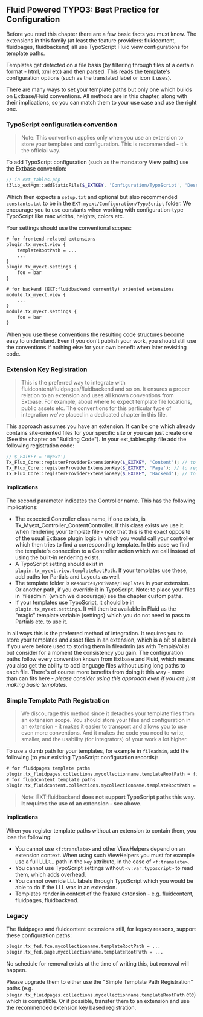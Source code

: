 ## Fluid Powered TYPO3: Best Practice for Configuration

Before you read this chapter there are a few basic facts you must know. The extensions in this family (at least the feature
providers: fluidcontent, fluidpages, fluidbackend) all use TypoScript Fluid view configurations for template paths.

Templates get detected on a file basis (by filtering through files of a certain format - html, xml etc) and then parsed.
This reads the template's configuration options (such as the translated label or icon it uses).

There are many ways to set your template paths but only one which builds on Extbase/Fluid conventions. All methods are in
this chapter, along with their implications, so you can match them to your use case and use the right one.

### TypoScript configuration convention

> Note: This convention applies only when you use an extension to store your templates and configuration. This is
> recommended - it's the official way.

To add TypoScript configuration (such as the mandatory View paths) use the Extbase convention:

```php
// in ext_tables.php
t3lib_extMgm::addStaticFile($_EXTKEY, 'Configuration/TypoScript', 'Description of configuration');
```

Which then expects a `setup.txt` and optional but also recommended `constants.txt` to be in the
`EXT:myext/Configuration/TypoScript` folder. We encourage you to use constants when working with configuration-type
TypoScript like max widths, heights, colors etc.

Your settings should use the conventional scopes:

```txt
# for frontend-related extensions
plugin.tx_myext.view {
	templateRootPath = ...
	...
}
plugin.tx_myext.settings {
	foo = bar
}

# for backend (EXT:fluidbackend currently) oriented extensions
module.tx_myext.view {
	...
}
module.tx_myext.settings {
	foo = bar
}
```

When you use these conventions the resulting code structures become easy to understand. Even if you don't publish your
work, you should still use the conventions if nothing else for your own benefit when later revisiting code.

### Extension Key Registration

> This is the preferred way to integrate with fluidcontent/fluidpages/fluidbackend and so on. It ensures a proper relation to an
> extension and uses all known conventions from Extbase. For example, about where to expect template file locations, public assets etc.
> The conventions for this particular type of integration we've placed in a dedicated chapter in this file.

This approach assumes you have an extension. It can be one which already contains site-oriented files for your specific site or
you can just create one (See the chapter on "Building Code"). In your ext_tables.php file add the following registration code:

```php
// $_EXTKEY = 'myext';
Tx_Flux_Core::registerProviderExtensionKey($_EXTKEY, 'Content'); // to register content templates
Tx_Flux_Core::registerProviderExtensionKey($_EXTKEY, 'Page'); // to register page templates
Tx_Flux_Core::registerProviderExtensionKey($_EXTKEY, 'Backend'); // to register backend module templates
```

#### Implications

The second parameter indicates the Controller name. This has the following implications:

* The expected Controller class name, if one exists, is Tx_Myext_Controller_ContentController. If this class exists we use it.
  when rendering your template file - note that this is the exact opposite of the usual Extbase plugin logic in which you would
  call your controller which then tries to find a corresponding template. In this case we find the template's connection to a
  Controller action which we call instead of using the built-in rendering exists.
* A TypoScript setting should exist in `plugin.tx_myext.view.templateRootPath`. If your templates use these, add
  paths for Partials and Layouts as well.
* The template folder is `Resources/Private/Templates` in your extension. Or another path, if you override it in TypoScript.
  Note: to place your files in `fileadmin´ (which we discourage) see the chapter custom paths.
* If your templates use TypoScript, it should be in `plugin.tx_myext.settings`. It will then be available in Fluid as
  the "magic" template variable {settings} which you do not need to pass to Partials etc. to use it.

In all ways this is the preferred method of integration. It requires you to store your templates and asset files in an extension,
which is a bit of a break if you were before used to storing them in fileadmin (as with TemplaVoila) but consider for a moment
the consistency you gain. The configuration paths follow every convention known from Extbase and Fluid, which means you also get
the ability to add language files without using long paths to each file. There's of course more benefits from doing it this
way - more than can fits here - _please consider using this approach even if you are just making basic templates._

### Simple Template Path Registration

> We discourage this method since it detaches your template files from an extension scope. You should store your files
> and configuration in an extension - it makes it easier to transport and allows you to use even more conventions. And it makes the
> code you need to write, smaller, and the usability (for integrators) of your work a lot higher.

To use a dumb path for your templates, for example in `fileadmin`, add the following (to your existing TypoScript
configuration records):

```txt
# for fluidpages template paths
plugin.tx_fluidpages.collections.mycollectionname.templateRootPath = fileadmin/templates/page/
# for fluidcontent template paths
plugin.tx_fluidcontent.collections.mycollectionname.templateRootPath = fileadmin/templates/content/
```

> Note: EXT:fluidbackend __does not support TypoScript paths this way. It requires the use of an extension - see above__.

#### Implications

When you register template paths without an extension to contain them, you lose the following:

* You cannot use `<f:translate>` and other ViewHelpers depend on an extension context. When using such ViewHelpers you must
  for example use a full LLL:... path in the `key` attribute, in the case of `<f:translate>`.
* You cannot use TypoScript settings without `<v:var.typoscript>` to read them, which adds overhead.
* You cannot override LLL labels through TypoScript which you would be able to do if the LLL was in an extension.
* Templates render in context of the feature extension - e.g. fluidcontent, fluidpages, fluidbackend.

### Legacy

The fluidpages and fluidcontent extensions still, for legacy reasons, support these configuration paths:

```txt
plugin.tx_fed.fce.mycollectionname.templateRootPath = ...
plugin.tx_fed.page.mycollectionname.templateRootPath = ...
```

No schedule for removal exists at the time of writing this, but removal will happen.

Please upgrade them to either use the "Simple Template Path Registration" paths (e.g.
`plugin.tx_fluidpages.collections.mycollectionname.templateRootPath` etc) which is compatible. Or if possible, transfer them to an extension and
use the recommended extension key based registration.
